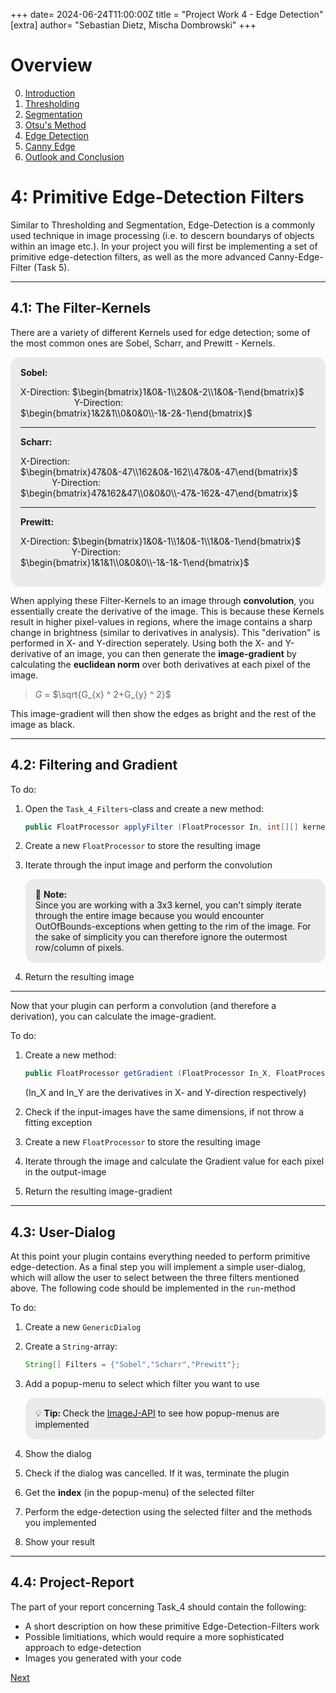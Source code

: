 +++
date= 2024-06-24T11:00:00Z
title = "Project Work 4 - Edge Detection"
[extra]
author= "Sebastian Dietz, Mischa Dombrowski"
+++

# Overview

0) [Introduction](../introduction)
1) [Thresholding](../thresholding)
2) [Segmentation](../segmentation)
3) [Otsu's Method](../otsu)
4) [Edge Detection](../edgedetection) 
5) [Canny Edge](../cannyedge) 
6) [Outlook and Conclusion](../conclusion)


# 4: Primitive Edge-Detection Filters

Similar to Thresholding and Segmentation, Edge-Detection is a commonly used technique in image processing (i.e. to descern boundarys of objects within an image etc.). In your project you will first be implementing a set of primitive edge-detection filters, as well as the more advanced Canny-Edge-Filter (Task 5). 

___

## 4.1: The Filter-Kernels
There are a variety of different Kernels used for edge detection; some of the most common ones are Sobel, Scharr, and Prewitt - Kernels.

<div style="background-color:rgb(235, 235, 235); border: 1px solid rgb(235, 235, 235); border-radius: 15px; padding: 15px; margin: 10px 0;">
<strong>Sobel:</strong>

X-Direction: $\begin{bmatrix}1&0&-1\\2&0&-2\\1&0&-1\end{bmatrix}$ &emsp;&emsp;&emsp;&emsp;&emsp;&nbsp;&nbsp;&nbsp; Y-Direction: $\begin{bmatrix}1&2&1\\0&0&0\\-1&-2&-1\end{bmatrix}$

---

<strong>Scharr:</strong>

X-Direction: $\begin{bmatrix}47&0&-47\\162&0&-162\\47&0&-47\end{bmatrix}$ &emsp;&emsp;&emsp;&nbsp;&nbsp;Y-Direction: $\begin{bmatrix}47&162&47\\0&0&0\\-47&-162&-47\end{bmatrix}$

---

<strong>Prewitt:</strong>

X-Direction: $\begin{bmatrix}1&0&-1\\1&0&-1\\1&0&-1\end{bmatrix}$ &emsp;&emsp;&emsp;&emsp;&emsp;&nbsp;&nbsp;&nbsp;Y-Direction: $\begin{bmatrix}1&1&1\\0&0&0\\-1&-1&-1\end{bmatrix}$
</div>


When applying these Filter-Kernels to an image through __convolution__, you essentially create the derivative of the image. 
This is because these Kernels result in higher pixel-values in regions, where the image contains a sharp change in brightness (similar to derivatives in analysis). This "derivation" is performed in X- and Y-direction seperately.
Using both the X- and Y-derivative of an image, you can then generate the  __image-gradient__ by calculating the __euclidean norm__ over both derivatives at each pixel of the image. 

> $G$ = $\sqrt{G_{x} ^ 2+G_{y} ^ 2}$

This image-gradient will then show the edges as bright and the rest of the image as black.

___

## 4.2: Filtering and Gradient


To do:

1. Open the `Task_4_Filters`-class and create a new method: 
   ```java
   public FloatProcessor applyFilter (FloatProcessor In, int[][] kernel){}
   ```
2. Create a new `FloatProcessor` to store the resulting image
3. Iterate through the input image and perform the convolution 

   <div style="background-color:rgb(235, 235, 235); border: 1px solid rgb(235, 235, 235); border-radius: 15px; padding: 15px; margin: 10px 0;">
   &#128221; <strong> Note: </strong> <br>
   Since you are working with a 3x3 kernel, you can't simply iterate through the entire image because you would encounter OutOfBounds-exceptions when getting to the rim of the image. 
   For the sake of simplicity you can therefore ignore the outermost row/column of pixels.
   </div>	
4. Return the resulting image

___

Now that your plugin can perform a convolution (and therefore a derivation), you can calculate the image-gradient.

To do: 

1. Create a new method:
    ```java
   public FloatProcessor getGradient (FloatProcessor In_X, FloatProcessor In_Y){}
   ```

    (In_X and In_Y are the derivatives in X- and Y-direction respectively)
2. Check if the input-images have the same dimensions, if not throw a fitting exception
3. Create a new `FloatProcessor` to store the resulting image
4. Iterate through the image and calculate the Gradient value for each pixel in the output-image
5. Return the resulting image-gradient

___

## 4.3: User-Dialog

At this point your plugin contains everything needed to perform primitive edge-detection. 
As a final step you will implement a simple user-dialog, which will allow the user to select between the three filters mentioned above. 
The following code should be implemented in the `run`-method

To do:

1. Create a new `GenericDialog`
2. Create a `String`-array:
   ```java
   String[] Filters = {"Sobel","Scharr","Prewitt"};
   ```
3. Add a popup-menu to select which filter you want to use 

   <div style="background-color:rgb(235, 235, 235); border: 1px solid rgb(235, 235, 235); border-radius: 15px; padding: 15px; margin: 10px 0;">
   &#128161; <strong> Tip: </strong> Check the <a href="https://imagej.net/ij/developer/api/ij/ij/gui/GenericDialog.html">ImageJ-API</a> to see how popup-menus are implemented <br>
   </div>

  

4. Show the dialog
5. Check if the dialog was cancelled. If it was, terminate the plugin 
6. Get the __index__ (in the popup-menu) of the selected filter
7. Perform the edge-detection using the selected filter and the methods you implemented
8. Show your result

___

## 4.4: Project-Report

The part of your report concerning Task_4 should contain the following:

+ A short description on how these primitive Edge-Detection-Filters work
+ Possible limitiations, which would require a more sophisticated approach to edge-detection
+ Images you generated with your code


[Next](../cannyedge)
